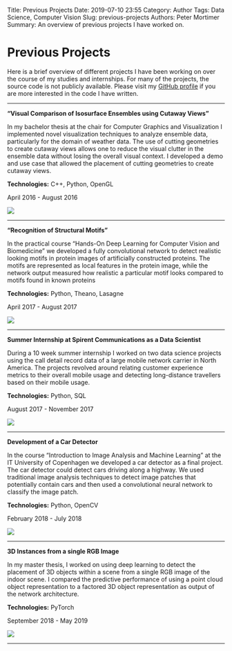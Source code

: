 Title: Previous Projects
Date: 2019-07-10 23:55
Category: Author
Tags: Data Science, Computer Vision
Slug: previous-projects
Authors: Peter Mortimer
Summary: An overview of previous projects I have worked on.

# Previous Projects

Here is a brief overview of different projects I have been working on over the course of my studies and internships. For many of the projects, the source code is not publicly available. Please visit my [GitHub profile](https://github.com/tonyromarock) if you are more interested in the code I have written.

<hr>

**“Visual Comparison of Isosurface Ensembles using Cutaway Views”**
<div class="row">
<div class="col-8 col-sm-8">
<p>In my bachelor thesis at the chair for Computer Graphics and Visualization I implemented novel visualization techniques to analyze ensemble data, particularly for the domain of weather data. The use of cutting geometries to create cutaway views allows one to reduce the visual clutter in the ensemble data without losing the overall visual context. I developed a demo and use case that allowed the placement of cutting geometries to create cutaway views.</p>
<p><b>Technologies:</b> C++, Python, OpenGL</p>
<p>April 2016 - August 2016</p>
</div>
<div class="col-4 col-sm-4">
<img src="/images/prev_projects/BA_image.png">
</div>
</div>
<hr>

**“Recognition of Structural Motifs”**
<div class="row">
<div class="col-8 col-sm-8">
<p>In the practical course “Hands-On Deep Learning for Computer Vision and Biomedicine” we developed a fully convolutional network to detect realistic looking motifs in protein images of artificially constructed proteins. The motifs are represented as local features in the protein image, while the network output measured how realistic a particular motif looks compared to motifs found in known proteins</p>
<p><b>Technologies:</b> Python, Theano, Lasagne</p>
<p>April 2017 - August 2017</p>
</div>
<div class="col-4 col-sm-4">
<img src="/images/prev_projects/motif_image.png">
</div>
</div>
<hr>

**Summer Internship at Spirent Communications as a Data Scientist**
<div class="row">
<div class="col-8 col-sm-8">
<p>During a 10 week summer internship I worked on two data science projects using the call detail record data of a large mobile network carrier in North America. The projects revolved around relating customer experience metrics to their overall mobile usage and detecting long-distance travellers based on their mobile usage.</p>
<p><b>Technologies:</b> Python, SQL</p>
<p>August 2017 - November 2017</p>
</div>
<div class="col-4 col-sm-4">
<img src="/images/prev_projects/cell_towers_mexico.png">
</div>
</div>
<hr>

**Development of a Car Detector**
<div class="row">
<div class="col-8 col-sm-8">
<p>In the course “Introduction to Image Analysis and Machine Learning” at the IT University of Copenhagen we developed a car detector as a final project. The car detector could detect cars driving along a highway. We used traditional image analysis techniques to detect image patches that potentially contain cars and then used a convolutional neural network to classify the image patch.</p>
<p><b>Technologies:</b> Python, OpenCV</p>
<p>February 2018 - July 2018</p>
</div>
<div class="col-4 col-sm-4">
<img src="/images/prev_projects/highway_detector.png">
</div>
</div>
<hr>

**3D Instances from a single RGB Image**
<div class="row">
<div class="col-8 col-sm-8">
<p>In my master thesis, I worked on using deep learning to detect the placement of 3D objects within a scene from a single RGB image of the indoor scene. I compared the predictive performance of using a point cloud object representation to a factored 3D object representation as output of the network architecture.</p>
<p><b>Technologies:</b> PyTorch</p>
<p>September 2018 - May 2019</p>
</div>
<div class="col-4 col-sm-4">
<img src="/images/prev_projects/bedroom_prediction.png">
</div>
</div>
<hr>

